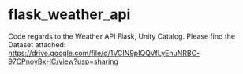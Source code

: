 # flask_weather_api
Code regards to the Weather API Flask, Unity Catalog. 
Please find the Dataset attached:
https://drive.google.com/file/d/1VCIN9pIQQVfLyEnuNRBC-97CPnoyBxHC/view?usp=sharing
